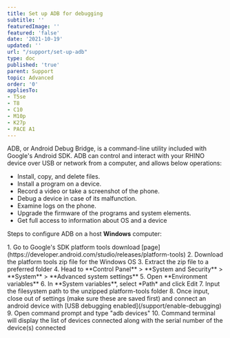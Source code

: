 ```yaml
---
title: Set up ADB for debugging
subtitle: ''
featuredImage: ''
featured: 'false'
date: '2021-10-19'
updated: ''
url: "/support/set-up-adb"
type: doc
published: 'true'
parent: Support
topic: Advanced
order: '0'
appliesTo:
- T5se
- T8
- C10
- M10p
- K27p
- PACE A1
---
```


ADB, or Android Debug Bridge, is a command-line utility included with Google's Android SDK. ADB can control and interact with your RHINO device over USB or network from a computer, and allows below operations:

- Install, copy, and delete files.
- Install a program on a device.
- Record a video or take a screenshot of the phone.
- Debug a device in case of its malfunction.
- Examine logs on the phone.
- Upgrade the firmware of the programs and system elements.
- Get full access to information about OS and a device

Steps to configure ADB on a host **Windows** computer:

<div class="numbered-instructions" markdown="1">
1. Go to Google's SDK platform tools download [page](https://developer.android.com/studio/releases/platform-tools)
2. Download the platform tools zip file for the Windows OS
3. Extract the zip file to a preferred folder
4. Head to **Control Panel** > **System and Security** > **System** > **Advanced system settings**
5. Open **Environment variables**
6. In **System variables**, select *Path* and click Edit
7. Input the filesystem path to the unzipped platform-tools folder
8. Once input, close out of settings (make sure these are saved first) and connect an android device with [USB debugging enabled](/support/enable-debugging)
9. Open command prompt and type "adb devices"
10. Command terminal will display the list of devices connected along with the serial number of the device(s) connected
</div>
